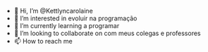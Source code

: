 - 👋 Hi, I’m @Kettlyncarolaine
- 👀 I’m interested in evoluir na programação
- 🌱 I’m currently learning a programar
- 💞️ I’m looking to collaborate on com meus colegas e professores
- 📫 How to reach me 

<!---
Kettlyncarolaine/Kettlyncarolaine is a ✨ special ✨ repository because its `README.md` (this file) appears on your GitHub profile.
You can click the Preview link to take a look at your changes.
--->
